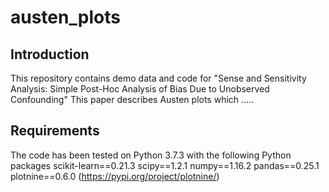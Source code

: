 # austen_plots
## Introduction
This repository contains demo data and code for "Sense and Sensitivity Analysis: Simple Post-Hoc
Analysis of Bias Due to Unobserved Confounding"
This paper describes Austen plots which .....

## Requirements
The code has been tested on Python 3.7.3 with the following Python packages
scikit-learn==0.21.3
scipy==1.2.1
numpy==1.16.2
pandas==0.25.1
plotnine==0.6.0 (https://pypi.org/project/plotnine/)